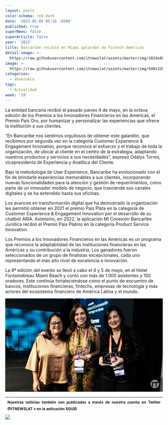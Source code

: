 ```yaml
---
layout: posts
color-schema: red-dark
date: '2023-05-09 05:16 -0500'
published: true
superNews: false
superArticle: false
year: '2023'
title: Bancaribe recibió en Miami galardón de Fintech Americas
detail-image: >-
  https://raw.githubusercontent.com/itnewslat/assets/master/img/1024x680/premio-bancaribe-23-g.jpg
image: >-
  https://raw.githubusercontent.com/itnewslat/assets/master/img/540x320/premio-bancaribe-23-p.jpg
categories:
  - Venezuela
tags:
  - Actualidad
week: '19'
---
```

La entidad bancaria recibió el pasado jueves 4 de mayo, en la octava edición de los Premios a los Innovadores Financieros en las Américas, el Premio País Oro, por humanizar y personalizar las experiencias que ofrece la institución a sus clientes.

“En Bancaribe nos sentimos orgullosos de obtener este galardón, que recibimos por segunda vez en la categoría Customer Experience & Engagement Innovation, porque reconoce el esfuerzo y el trabajo de toda la organización, de ubicar al cliente en el centro de la estrategia, adaptando nuestros productos y servicios a sus necesidades”, expresó Odalys Torres, vicepresidenta de Experiencia y Analítica del Cliente.

Bajo la metodología de User Experience, Bancaribe ha evolucionado con el fin de brindarle experiencias memorables a sus clientes, incorporando nuevas funcionalidades para la atención y gestión de requerimientos, como parte de un innovador modelo de negocio, que trasciende sus canales digitales y se ha extendido hasta sus oficinas.

Los avances en transformación digital que ha demostrado la organización les permitió obtener en 2021 el premio País Plata en la categoría de Customer Experience & Engagement Innovation por el desarrollo de su chatbot ARIA. Asimismo, en 2022, la aplicación Mi Conexión Bancaribe Jurídica recibió el Premio País Platino en la categoría Product Service Innovation.


Los Premios a los Innovadores Financieros en las Américas es un programa que reconoce la adaptabilidad de las instituciones financieras en las Américas y su contribución a la industria. Los ganadores fueron seleccionados de un grupo de finalistas excepcionales, cada uno representando el más alto nivel de excelencia e innovación.

La 8ª edición del evento se llevó a cabo el 4 y 5 de mayo, en el Hotel Fontainebleau Miami Beach y contó con más de 1.000 asistentes y 150 oradores. Este continúa fortaleciéndose como el punto de encuentro de bancos, instituciones financieras, fintechs, empresas de tecnología y más actores del ecosistema financiero de América Latina y el mundo.

![](https://raw.githubusercontent.com/itnewslat/assets/master/img/540x320/premio-bancaribe-23-p.jpg)

<table style="height: 42px;" width="569">
<tbody>
<tr>
<td style="text-align: justify;"><sub><strong>Nuestras noticias también son publicadas a través de nuestra cuenta en Twitter <a href="https://twitter.com/itnewslat?lang=es">@ITNEWSLAT</a> y en la aplicación <a href="https://squidapp.co/en/">SQUID</a></strong></sub></td>
</tr>
</tbody>
</table>
<img src="https://tracker.metricool.com/c3po.jpg?hash=56f88a41e39ab42c063cc51676587a04"/>